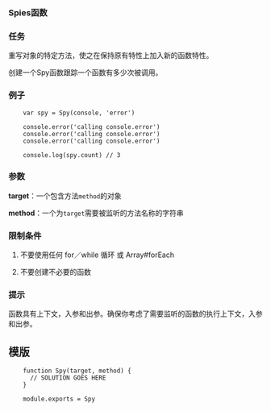 
### Spies函数

### 任务

重写对象的特定方法，使之在保持原有特性上加入新的函数特性。

创建一个Spy函数跟踪一个函数有多少次被调用。

### 例子

```
    var spy = Spy(console, 'error')

    console.error('calling console.error')
    console.error('calling console.error')
    console.error('calling console.error')

    console.log(spy.count) // 3
```

### 参数

**target**：一个包含方法`method`的对象

**method**：一个为`target`需要被监听的方法名称的字符串

### 限制条件

1. 不要使用任何 for／while 循环 或 Array#forEach

2. 不要创建不必要的函数

### 提示

函数具有上下文，入参和出参。确保你考虑了需要监听的函数的执行上下文，入参和出参。

## 模版

```
    function Spy(target, method) {
      // SOLUTION GOES HERE
    }

    module.exports = Spy
```


